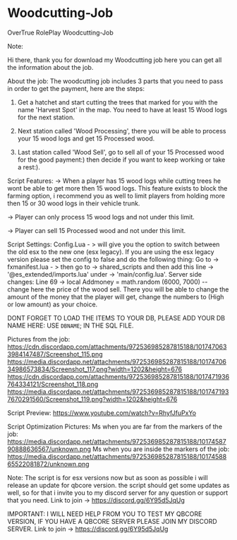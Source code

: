 # Woodcutting-Job
OverTrue RolePlay Woodcutting-Job

Note:

Hi there, thank you for download my Woodcutting job here you can get all the information about the job.

About the job: The woodcutting job includes 3 parts that you need to pass in order to get the payment, here are the steps:
1) Get a hatchet and start cutting the trees that marked for you with the name 'Harvest Spot' in the map.
You need to have at least 15 Wood logs for the next station.

2) Next station called 'Wood Processing', there you will be able to process your 15 wood logs and get 15 Processed wood.

3) Last station called 'Wood Sell', go to sell all of your 15 Processed wood for the good payment:) then decide if you want to keep working or take a rest:).

Script Features:
-> When a player has 15 wood logs while cutting trees he wont be able to get more then 15 wood logs.
This feature exists to block the farming option, i recommend you as well to limit players from holding more then 15 or 30 wood logs in their vehicle trunk.

-> Player can only process 15 wood logs and not under this limit.

-> Player can sell 15 Processed wood and not under this limit.

Script Settings:
Config.Lua - > will give you the option to switch between the old esx to the new one (esx legacy).
If you are using the esx legacy version please set the config to false and do the following thing: 
Go to -> fxmanifest.lua - > then go to -> shared_scripts and then add this line -> '@es_extended/imports.lua' under -> 'main/config.lua'.
Server side changes: Line 69 ->  local Addmoney = math.random (6000, 7000) -- change here the price of the wood sell.
There you will be able to change the amount of the money that the player will get, change the numbers to (High or low amount) as your choice.

DONT FORGET TO LOAD THE ITEMS TO YOUR DB, PLEASE ADD YOUR DB NAME HERE: USE `DBNAME`; IN THE SQL FILE.

Pictures from the job:
https://cdn.discordapp.com/attachments/972536985287815188/1017470633984147487/Screenshot_115.png
https://media.discordapp.net/attachments/972536985287815188/1017470634986573834/Screenshot_117.png?width=1202&height=676
https://cdn.discordapp.com/attachments/972536985287815188/1017471936764334121/Screenshot_118.png
https://media.discordapp.net/attachments/972536985287815188/1017471937670291560/Screenshot_119.png?width=1202&height=676

Script Preview: https://www.youtube.com/watch?v=RhyfJfuPxYo

Script Optimization Pictures:
Ms when you are far from the markers of the job: https://media.discordapp.net/attachments/972536985287815188/1017458790888636567/unknown.png
Ms when you are inside the markers of the job: https://media.discordapp.net/attachments/972536985287815188/1017458865522081872/unknown.png

Note: The script is for esx versions now but as soon as possible i will release an update for qbcore version.
the script should get some updates as well, so for that i invite you to my discord server for any question or support that you need.
Link to join -> https://discord.gg/6Y95d5JqUg

IMPORTANT: I WILL NEED HELP FROM YOU TO TEST MY QBCORE VERSION, IF YOU HAVE A QBCORE SERVER PLEASE JOIN MY DISCORD SERVER.
Link to join -> https://discord.gg/6Y95d5JqUg
